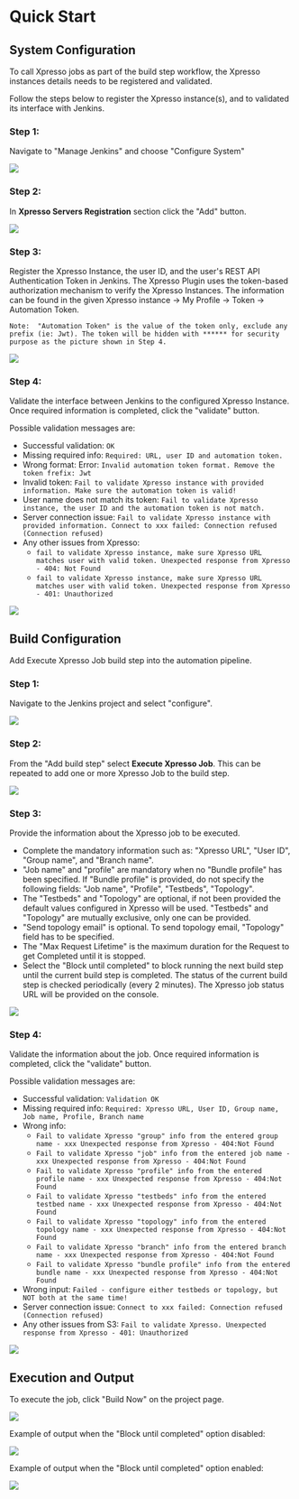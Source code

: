 # Quick Start


## System Configuration
To call Xpresso jobs as part of the build step workflow, the Xpresso instances details needs to be registered and validated.

Follow the steps below to register the Xpresso instance(s), and to validated its interface with Jenkins.

### Step 1:
Navigate to "Manage Jenkins" and choose "Configure System"

![](assets/images/sysconfig1.png)

### Step 2:
In __Xpresso Servers Registration__ section click the "Add" button.

![](assets/images/sysconfig2.png)

### Step 3:
Register the Xpresso Instance, the user ID, and the user's REST API Authentication Token in Jenkins. The Xpresso Plugin uses the token-based authorization mechanism to verify the Xpresso Instances. The information can be found in the given Xpresso instance -> My Profile -> Token -> Automation Token. 

`Note:  "Automation Token" is the value of the token only, exclude any prefix (ie: Jwt). The token will be hidden with ****** for security purpose as the picture shown in Step 4.`
 
![](assets/images/sysconfig3.png)

### Step 4:
Validate the interface between Jenkins to the configured Xpresso Instance. Once required information is completed,  click the "validate" button.

Possible validation messages are:
* Successful validation: `OK`
* Missing required info: `Required: URL, user ID and automation token.`
* Wrong format: Error: `Invalid automation token format. Remove the token frefix: Jwt`
* Invalid token: `Fail to validate Xpresso instance with provided information. Make sure the automation token is valid!`
* User name does not match its token: `Fail to validate Xpresso instance, the user ID and the automation token is not match.`
* Server connection issue: `Fail to validate Xpresso instance with provided information. Connect to xxx failed: Connection refused (Connection refused)`
* Any other issues from Xpresso:
  * `fail to validate Xpresso instance, make sure Xpresso URL matches user with valid token. Unexpected response from Xpresso - 404: Not Found`
  * `fail to validate Xpresso instance, make sure Xpresso URL matches user with valid token. Unexpected response from Xpresso - 401: Unauthorized`

![](assets/images/sysconfig4.png)


## Build Configuration
Add Execute Xpresso Job build step into the automation pipeline.

### Step 1:
Navigate to the Jenkins project and select "configure".

![](assets/images/buildconfig1.png)

### Step 2:
From the "Add build step"  select  __Execute Xpresso Job__. This can be repeated to add one or more Xpresso Job to the build step. 

![](assets/images/buildconfig2.png)

### Step 3:
Provide the information about the Xpresso job to be executed.   

* Complete the mandatory information such as: "Xpresso URL", "User ID", "Group name", and  "Branch name".
* "Job name" and "profile" are mandatory when no "Bundle profile" has been specified. If "Bundle profile" is provided, do not specify the following fields: "Job name", "Profile", "Testbeds", "Topology".
* The "Testbeds" and "Topology" are optional, if not been provided the default values configured in Xpresso will be used. "Testbeds" and "Topology" are mutually exclusive, only one can be provided.
* "Send topology email" is optional. To send topology email, "Topology" field has to be specified.
* The "Max Request Lifetime" is the maximum duration for the Request to get Completed until it is stopped.  
* Select the "Block until completed" to block running the next build step until the current build step is completed. The status of the current build step is checked periodically (every 2 minutes). The Xpresso job status URL will be provided on the console. 
 
![](assets/images/buildconfig3.png)

### Step 4:
Validate the information about the job. Once required information is completed,  click the "validate" button.
  
Possible validation messages are:
* Successful validation: `Validation OK`
* Missing required info: `Required: Xpresso URL, User ID, Group name, Job name, Profile, Branch name`
* Wrong info:
  * `Fail to validate Xpresso "group" info from the entered group name - xxx Unexpected response from Xpresso - 404:Not Found`
  * `Fail to validate Xpresso "job" info from the entered job name - xxx Unexpected response from Xpresso - 404:Not Found`
  * `Fail to validate Xpresso "profile" info from the entered profile name - xxx Unexpected response from Xpresso - 404:Not Found`
  * `Fail to validate Xpresso "testbeds" info from the entered testbed name - xxx Unexpected response from Xpresso - 404:Not Found`
  * `Fail to validate Xpresso "topology" info from the entered topology name - xxx Unexpected response from Xpresso - 404:Not Found`
  * `Fail to validate Xpresso "branch" info from the entered branch name - xxx Unexpected response from Xpresso - 404:Not Found`
  * `Fail to validate Xpresso "bundle profile" info from the entered bundle name - xxx Unexpected response from Xpresso - 404:Not Found`
* Wrong input: `Failed - configure either testbeds or topology, but NOT both at the same time!`
* Server connection issue: `Connect to xxx failed: Connection refused (Connection refused)`
* Any other issues from S3: `Fail to validate Xpresso. Unexpected response from Xpresso - 401: Unauthorized`

![](assets/images/buildconfig4.png)

## Execution and Output

To execute the job, click "Build Now" on the project page.

![](assets/images/run.png)

Example of output when the "Block until completed" option disabled:

![](assets/images/output1.png)

Example of output when the "Block until completed" option enabled:

![](assets/images/output2.png)